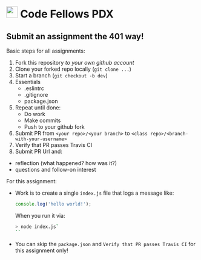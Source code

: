 <img src="https://cloud.githubusercontent.com/assets/478864/22186847/68223ce6-e0b1-11e6-8a62-0e3edc96725e.png" width=30> Code Fellows PDX
===

## Submit an assignment the 401 way!

Basic steps for all assignments:

1. Fork this repository _to your own github account_
1. Clone your forked repo locally (`git clone ...`)
1. Start a branch (`git checkout -b dev`)
1. Essentials
    * .eslintrc
    * .gitignore
    * package.json
1. Repeat until done:
    * Do work
    * Make commits
    * Push to your github fork
1. Submit PR from `<your repo>/<your branch>` to `<class repo>/<branch-with-your-username>`
1. Verify that PR passes Travis CI
1. Submit PR Url and:
  * reflection (what happened? how was it?)
  * questions and follow-on interest
  
For this assignment:

* Work is to create a single `index.js` file that logs a message like:

    ```js
    console.log('hello world!');
    ```
    
    When you run it via:
    
    ```bash
    > node index.js`
    ``

* You can skip the `package.json` and `Verify that PR passes Travis CI` for this assignment only!
